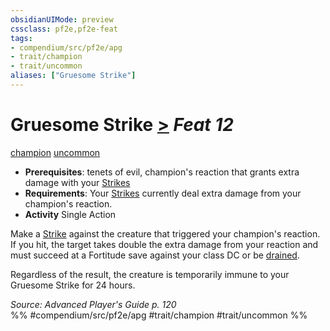 ```yaml
---
obsidianUIMode: preview
cssclass: pf2e,pf2e-feat
tags:
- compendium/src/pf2e/apg
- trait/champion
- trait/uncommon
aliases: ["Gruesome Strike"]
---
```

# Gruesome Strike  [>](/rules/core-rulebook/chapter-9-playing-the-game.md#Actions "Single Action") *Feat 12*  
[champion](/rules/traits/champion.md)  [uncommon](/rules/traits/uncommon.md)  

- **Prerequisites**: tenets of evil, champion's reaction that grants extra damage with your [Strikes](/rules/actions/strike.md)
- **Requirements**: Your [Strikes](/rules/actions/strike.md) currently deal extra damage from your champion's reaction.
- **Activity** Single Action

Make a [Strike](/rules/actions/strike.md) against the creature that triggered your champion's reaction. If you hit, the target takes double the extra damage from your reaction and must succeed at a Fortitude save against your class DC or be [drained](/rules/conditions.md#Drained).

Regardless of the result, the creature is temporarily immune to your Gruesome Strike for 24 hours.

*Source: Advanced Player's Guide p. 120*  
%% #compendium/src/pf2e/apg #trait/champion #trait/uncommon %%